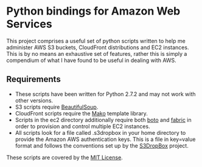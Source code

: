 Python bindings for Amazon Web Services
=======================================

This project comprises a useful set of python scripts written to help me administer AWS S3 buckets, CloudFront
distributions and EC2 instances. This is by no means an exhaustive set of features, rather this is simply a
compendium of what I have found to be useful in dealing with AWS.

Requirements
------------

* These scripts have been written for Python 2.7.2 and may not work with other versions.
* S3 scripts require [BeautifulSoup](http://www.crummy.com/software/BeautifulSoup/).
* CloudFront scripts require the [Mako](http://www.makotemplates.org/) template library.
* Scripts in the ec2 directory additionally require both [boto](http://boto.cloudhackers.com/index.html)
  and [fabric](http://docs.fabfile.org/en/1.2.2/index.html) in order to provision and control
  multiple EC2 instances.
* All scripts look for a file called .s3dropbox in your home directory to provide the
  Amazon AWS authentication keys. This is a file in key=value format and follows the
  conventions set up by the [S3DropBox](https://github.com/tomcz/s3dropbox) project.

These scripts are covered by the [MIT License](http://www.opensource.org/licenses/mit-license.php).
